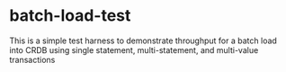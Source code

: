 # batch-load-test
This is a simple test harness to demonstrate throughput for a batch load into CRDB using single statement, multi-statement, and multi-value transactions
